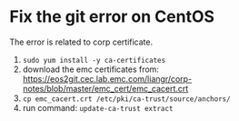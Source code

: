 # Fix the git error on CentOS


The error is related to corp certificate.

1. `sudo yum install -y ca-certificates`
1. download the emc certificates from: https://eos2git.cec.lab.emc.com/liangr/corp-notes/blob/master/emc_cert/emc_cacert.crt
1. `cp emc_cacert.crt /etc/pki/ca-trust/source/anchors/`
1. run command: `update-ca-trust extract`
